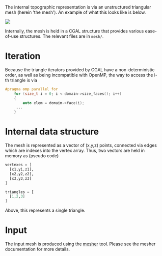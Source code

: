 The internal topographic representation is via an unstructured triangular mesh (herein 'the mesh'). An example of what this looks like is below.

![](https://github.com/Chrismarsh/CHM/blob/master/mesh.png)


Internally, the mesh is held in a CGAL structure that provides various ease-of-use structures. The relevant files are in ```mesh/```. 

# Iteration
Because the triangle iterators provided by CGAL have a non-deterministic order, as well as being incompatible with OpenMP, the way to access the i-th triangle is via
```cpp
#pragma omp parallel for
    for (size_t i = 0; i < domain->size_faces(); i++)
    {
        auto elem = domain->face(i);
     ...
    }
```

# Internal data structure
The mesh is represented as a vector of (x,y,z) points, connected via edges which are indexes into the vertex array. Thus, two vectors are held in memory as (pseudo code)
```python
vertexes = [ 
  [x1,y1,z1],
  [x2,y2,z2],
  [x3,y3,z3]
]

triangles = [
  [1,2,3]
]
```
Above, this represents a single triangle.

# Input
The input mesh is produced using the [mesher](mesher) tool. Please see the mesher documentation for more details. 